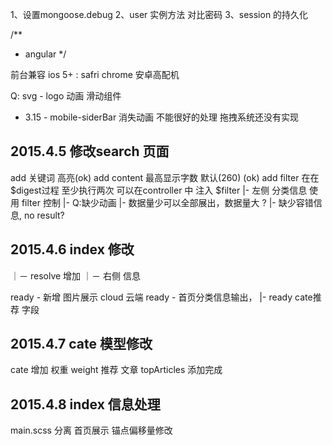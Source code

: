 1、设置mongoose.debug
2、user 实例方法 对比密码
3、session 的持久化


/**
 * angular
 */

前台兼容
  ios 5+ : safri chrome
  安卓高配机

Q:
svg - logo 动画
滑动组件


- 3.15 -
mobile-siderBar 
  消失动画 不能很好的处理
  拖拽系统还没有实现 



## 2015.4.5 修改search 页面
  add 关键词 高亮(ok)
  add content 最高显示字数 默认(260) (ok)
  add filter 在在$digest过程 至少执行两次 可以在controller 中 注入 $filter
    |- 左侧 分类信息 使用 filter 控制
    |- Q:缺少动画
    |- 数据量少可以全部展出，数据量大 ?
    |- 缺少容错信息, no result?

## 2015.4.6 index 修改
  ｜－ resolve 增加 
  ｜－ 右侧 信息

  ready - 新增 图片展示 cloud 云端
  ready - 首页分类信息输出，
    |- ready  cate推荐 字段

## 2015.4.7 cate 模型修改
  cate 增加 权重 weight
       推荐 文章 topArticles
       添加完成 

## 2015.4.8  index 信息处理
  main.scss 分离
  首页展示 锚点偏移量修改

